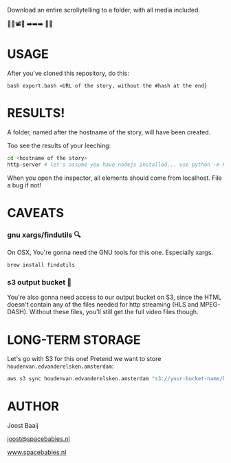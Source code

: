 Download an entire scrollytelling to a folder, with all media included.

📗🌇📽🎹 ➡️➡️➡️ 💾📂

# USAGE

After you've cloned this repository, do this:

```
bash export.bash <URL of the story, without the #hash at the end}
```

# RESULTS!

A folder, named after the hostname of the story, will have been created.

Too see the results of your leeching:

``` bash
cd <hostname of the story>
http-server # let's assume you have nodejs installed... use python -m HTTPServer otherwise
```

When you open the inspector, all elements should come from localhost. File a bug if not!

# CAVEATS

### gnu xargs/findutils 🔍

On OSX, You're gonna need the GNU tools for this one. Especially xargs.

```
brew install findutils
```

### s3 output bucket 📂

You're also gonna need access to our output bucket on S3, since the HTML doesn't contain any of the files needed for http streaming (HLS and MPEG-DASH). Without these files, you'll still get the full video files though.

# LONG-TERM STORAGE

Let's go with S3 for this one! Pretend we want to store `houdenvan.edvanderelsken.amsterdam`:

``` bash
aws s3 sync houdenvan.edvanderelsken.amsterdam "s3://your-bucket-name/houdenvan.edvanderelsken.amsterdam/" --cache-control "public, max-age=31536000"
```

# AUTHOR

Joost Baaij

joost@spacebabies.nl

www.spacebabies.nl
